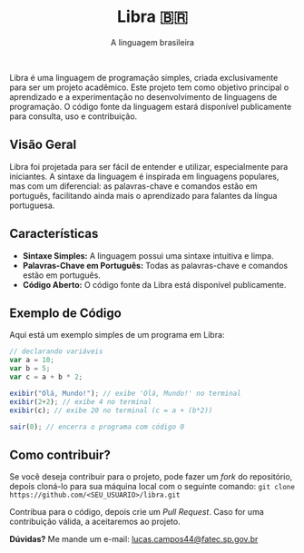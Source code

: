 <h1 align=center>Libra 🇧🇷</h1>
<p align=center>A linguagem brasileira</p>

<br>

Libra é uma linguagem de programação simples, criada exclusivamente para ser um projeto acadêmico. Este projeto tem como objetivo principal o aprendizado e a experimentação no desenvolvimento de linguagens de programação. O código fonte da linguagem estará disponível publicamente para consulta, uso e contribuição.

## Visão Geral

Libra foi projetada para ser fácil de entender e utilizar, especialmente para iniciantes. A sintaxe da linguagem é inspirada em linguagens populares, mas com um diferencial: as palavras-chave e comandos estão em português, facilitando ainda mais o aprendizado para falantes da língua portuguesa.

## Características

- **Sintaxe Simples:** A linguagem possui uma sintaxe intuitiva e limpa.
- **Palavras-Chave em Português:** Todas as palavras-chave e comandos estão em português.
- **Código Aberto:** O código fonte da Libra está disponível publicamente.

## Exemplo de Código

Aqui está um exemplo simples de um programa em Libra:

```js
// declarando variáveis
var a = 10;
var b = 5;
var c = a + b * 2;

exibir("Olá, Mundo!"); // exibe 'Olá, Mundo!' no terminal
exibir(2+2); // exibe 4 no terminal
exibir(c); // exibe 20 no terminal (c = a + (b*2))

sair(0); // encerra o programa com código 0
```

## Como contribuir?

Se você deseja contribuir para o projeto, pode fazer um *fork* do repositório, depois cloná-lo para sua máquina local com o seguinte comando:
`git clone https://github.com/<SEU_USUARIO>/libra.git`

Contribua para o código, depois crie um *Pull Request*. Caso for uma contribuição válida, a aceitaremos ao projeto.

**Dúvidas?**
Me mande um e-mail: <a href="mailto:lucas.campos44@fatec.sp.gov.br">lucas.campos44@fatec.sp.gov.br</a>
